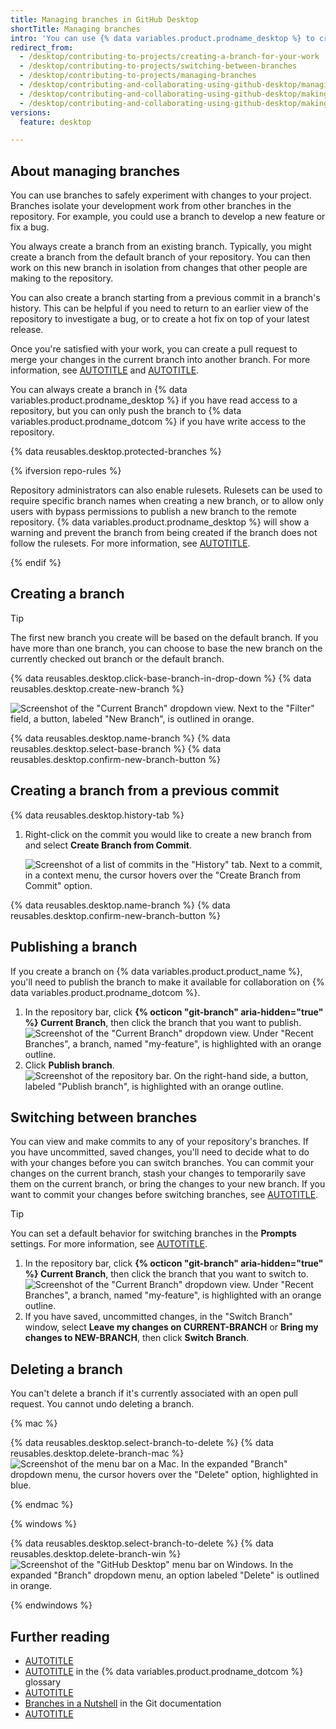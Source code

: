 ```yaml
---
title: Managing branches in GitHub Desktop
shortTitle: Managing branches
intro: 'You can use {% data variables.product.prodname_desktop %} to create a new branch off of an existing branch in your repository so you can safely experiment with changes.'
redirect_from:
  - /desktop/contributing-to-projects/creating-a-branch-for-your-work
  - /desktop/contributing-to-projects/switching-between-branches
  - /desktop/contributing-to-projects/managing-branches
  - /desktop/contributing-and-collaborating-using-github-desktop/managing-branches
  - /desktop/contributing-and-collaborating-using-github-desktop/making-changes-in-a-branch/managing-branches
  - /desktop/contributing-and-collaborating-using-github-desktop/making-changes-in-a-branch/managing-branches-in-github-desktop
versions:
  feature: desktop

---
```

## About managing branches

You can use branches to safely experiment with changes to your project. Branches isolate your development work from other branches in the repository. For example, you could use a branch to develop a new feature or fix a bug.

You always create a branch from an existing branch. Typically, you might create a branch from the default branch of your repository. You can then work on this new branch in isolation from changes that other people are making to the repository.

You can also create a branch starting from a previous commit in a branch's history. This can be helpful if you need to return to an earlier view of the repository to investigate a bug, or to create a hot fix on top of your latest release.

Once you're satisfied with your work, you can create a pull request to merge your changes in the current branch into another branch. For more information, see [AUTOTITLE](/desktop/working-with-your-remote-repository-on-github-or-github-enterprise/creating-an-issue-or-pull-request-from-github-desktop) and [AUTOTITLE](/pull-requests/collaborating-with-pull-requests/proposing-changes-to-your-work-with-pull-requests/about-pull-requests).

You can always create a branch in {% data variables.product.prodname_desktop %} if you have read access to a repository, but you can only push the branch to {% data variables.product.prodname_dotcom %} if you have write access to the repository.

{% data reusables.desktop.protected-branches %}

{% ifversion repo-rules %}

Repository administrators can also enable rulesets. Rulesets can be used to require specific branch names when creating a new branch, or to allow only users with bypass permissions to publish a new branch to the remote repository. {% data variables.product.prodname_desktop %} will show a warning and prevent the branch from being created if the branch does not follow the rulesets. For more information, see [AUTOTITLE](/enterprise-cloud@latest/repositories/configuring-branches-and-merges-in-your-repository/managing-rulesets/about-rulesets).

{% endif %}

## Creating a branch

> [!TIP]
> The first new branch you create will be based on the default branch. If you have more than one branch, you can choose to base the new branch on the currently checked out branch or the default branch.

{% data reusables.desktop.click-base-branch-in-drop-down %}
{% data reusables.desktop.create-new-branch %}

   ![Screenshot of the "Current Branch" dropdown view. Next to the "Filter" field, a button, labeled "New Branch", is outlined in orange.](/assets/images/help/desktop/new-branch-button-mac.png)

{% data reusables.desktop.name-branch %}
{% data reusables.desktop.select-base-branch %}
{% data reusables.desktop.confirm-new-branch-button %}

## Creating a branch from a previous commit

{% data reusables.desktop.history-tab %}
1. Right-click on the commit you would like to create a new branch from and select **Create Branch from Commit**.

   ![Screenshot of a list of commits in the "History" tab. Next to a commit, in a context menu, the cursor hovers over the "Create Branch from Commit" option.](/assets/images/help/desktop/create-branch-from-commit-context-menu.png)

{% data reusables.desktop.name-branch %}
{% data reusables.desktop.confirm-new-branch-button %}

## Publishing a branch

If you create a branch on {% data variables.product.product_name %}, you'll need to publish the branch to make it available for collaboration on {% data variables.product.prodname_dotcom %}.

1. In the repository bar, click **{% octicon "git-branch" aria-hidden="true" %} Current Branch**, then click the branch that you want to publish.
   ![Screenshot of the "Current Branch" dropdown view. Under "Recent Branches", a branch, named "my-feature", is highlighted with an orange outline.](/assets/images/help/desktop/select-branch-from-dropdown.png)
1. Click **Publish branch**.
   ![Screenshot of the repository bar. On the right-hand side, a button, labeled "Publish branch", is highlighted with an orange outline.](/assets/images/help/desktop/publish-branch-button.png)

## Switching between branches

You can view and make commits to any of your repository's branches. If you have uncommitted, saved changes, you'll need to decide what to do with your changes before you can switch branches. You can commit your changes on the current branch, stash your changes to temporarily save them on the current branch, or bring the changes to your new branch. If you want to commit your changes before switching branches, see [AUTOTITLE](/desktop/making-changes-in-a-branch/committing-and-reviewing-changes-to-your-project-in-github-desktop).

> [!TIP]
> You can set a default behavior for switching branches in the **Prompts** settings. For more information, see [AUTOTITLE](/desktop/configuring-and-customizing-github-desktop/configuring-basic-settings-in-github-desktop).

1. In the repository bar, click **{% octicon "git-branch" aria-hidden="true" %} Current Branch**, then click the branch that you want to switch to.
   ![Screenshot of the "Current Branch" dropdown view. Under "Recent Branches", a branch, named "my-feature", is highlighted with an orange outline.](/assets/images/help/desktop/select-branch-from-dropdown.png)
1. If you have saved, uncommitted changes, in the "Switch Branch" window, select **Leave my changes on CURRENT-BRANCH** or **Bring my changes to NEW-BRANCH**, then click **Switch Branch**.

## Deleting a branch

You can't delete a branch if it's currently associated with an open pull request. You cannot undo deleting a branch.

{% mac %}

{% data reusables.desktop.select-branch-to-delete %}
{% data reusables.desktop.delete-branch-mac %}
   ![Screenshot of the menu bar on a Mac. In the expanded "Branch" dropdown menu, the cursor hovers over the "Delete" option, highlighted in blue.](/assets/images/help/desktop/delete-branch-mac.png)

{% endmac %}

{% windows %}

{% data reusables.desktop.select-branch-to-delete %}
{% data reusables.desktop.delete-branch-win %}
   ![Screenshot of the "GitHub Desktop" menu bar on Windows. In the expanded "Branch" dropdown menu, an option labeled "Delete" is outlined in orange.](/assets/images/help/desktop/delete-branch-win.png)

{% endwindows %}

## Further reading

* [AUTOTITLE](/desktop/adding-and-cloning-repositories/cloning-a-repository-from-github-to-github-desktop)
* [AUTOTITLE](/get-started/learning-about-github/github-glossary#branch) in the {% data variables.product.prodname_dotcom %} glossary
* [AUTOTITLE](/pull-requests/collaborating-with-pull-requests/proposing-changes-to-your-work-with-pull-requests/about-branches)
* [Branches in a Nutshell](https://git-scm.com/book/en/v2/Git-Branching-Branches-in-a-Nutshell) in the Git documentation
* [AUTOTITLE](/desktop/making-changes-in-a-branch/stashing-changes-in-github-desktop)
